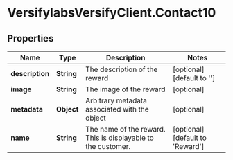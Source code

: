 # VersifylabsVersifyClient.Contact10

## Properties

Name | Type | Description | Notes
------------ | ------------- | ------------- | -------------
**description** | **String** | The description of the reward | [optional] [default to &#39;&#39;]
**image** | **String** | The image of the reward | [optional] 
**metadata** | **Object** | Arbitrary metadata associated with the object | [optional] 
**name** | **String** | The name of the reward. This is displayable to the customer. | [optional] [default to &#39;Reward&#39;]



